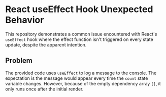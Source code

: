 # React useEffect Hook Unexpected Behavior
This repository demonstrates a common issue encountered with React's `useEffect` hook where the effect function isn't triggered on every state update, despite the apparent intention.

## Problem
The provided code uses `useEffect` to log a message to the console.  The expectation is the message would appear every time the `count` state variable changes. However, because of the empty dependency array `[]`, it only runs once after the initial render.